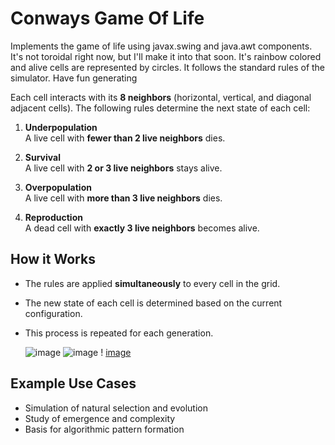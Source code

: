 # Conways Game Of Life
Implements the game of life using javax.swing and java.awt components. It's not toroidal right now, but I'll make it into that soon. It's rainbow colored and alive cells are represented by circles. It follows the standard rules of the simulator. Have fun generating


Each cell interacts with its **8 neighbors** (horizontal, vertical, and diagonal adjacent cells). The following rules determine the next state of each cell:

1. **Underpopulation**  
   A live cell with **fewer than 2 live neighbors** dies.

2. **Survival**  
   A live cell with **2 or 3 live neighbors** stays alive.

3. **Overpopulation**  
   A live cell with **more than 3 live neighbors** dies.

4. **Reproduction**  
   A dead cell with **exactly 3 live neighbors** becomes alive.

##  How it Works

- The rules are applied **simultaneously** to every cell in the grid.
- The new state of each cell is determined based on the current configuration.
- This process is repeated for each generation.

  ![image](https://github.com/user-attachments/assets/b50bafef-97af-4f96-82c2-27a7fc3b1ea3)
  ![image](https://github.com/user-attachments/assets/65e1cfaa-b8be-4738-a670-d6ca305a93b9)
  !
[image](/storage/emulated/0/images/20250612_092729.jpg)



##  Example Use Cases

- Simulation of natural selection and evolution
- Study of emergence and complexity
- Basis for algorithmic pattern formation
